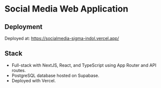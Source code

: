 # Social Media Web Application

## Deployment
Deployed at: https://socialmedia-sigma-indol.vercel.app/

## Stack
- Full-stack with NextJS, React, and TypeScript using App Router and API routes.
- PostgreSQL database hosted on Supabase.
- Deployed with Vercel.
